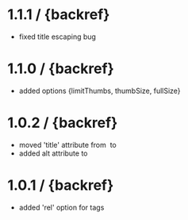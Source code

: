 1.1.1 / {backref}
==================

  * fixed title escaping bug

1.1.0 / {backref}
==================

  * added options {limitThumbs, thumbSize, fullSize}

1.0.2 / {backref}
==================

  * moved 'title' attribute from <img> to <a>
  * added alt attribute to <img>

1.0.1 / {backref}
==================

  * added 'rel' option for <a> tags
